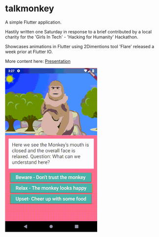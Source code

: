 # talkmonkey

A simple Flutter application.

Hastily written one Saturday in response to a brief contributed by a local charity for the 'Girls In Tech' - 'Hacking for Humanity' Hackathon.

Showcases animations in Flutter using 2Dimentions tool 'Flare' released a week prior at Flutter IO.

More content here: [Presentation](./Team%20Banana%20(1).pdf)

![Screenshot](./demo.gif)



